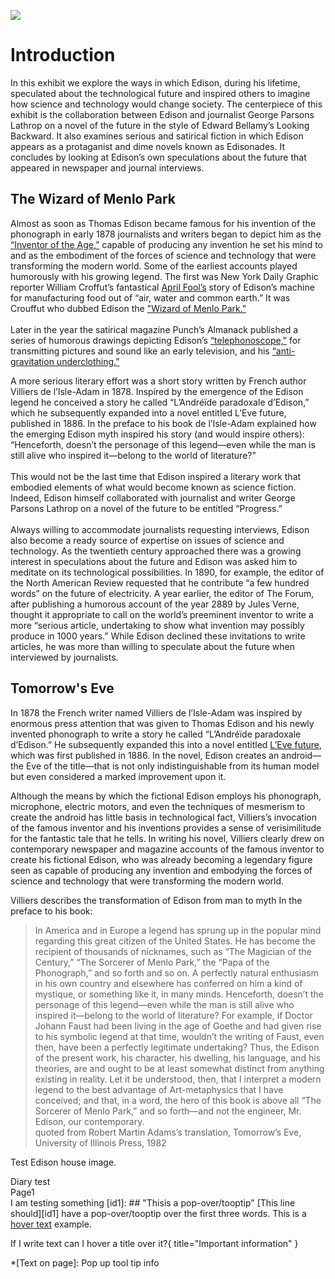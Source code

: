 <a href="https://juncture-digital.org"><img src="https://juncture-digital.org/images/ve-button.png"></a>

<param ve-config 
       title="Edison Sci-Fi Exhibit"
       author="The Edison Papers Project"
       banner="https://iiif.juncture-digital.org/banner/?url=https://upload.wikimedia.org/wikipedia/commons/4/47/Bartholomeus_Johannes_van_Hove%2C_Het_Mauritshuis_te_Den_Haag.jpg" 
       layout="vertical">

<!-- Entities discussed throughout the essay are typically defined before the essay text and
     are thus available in all text.  Entity identifiers (QIDs) can be found in either
     Wikipedia or Wikidata (https://www.wikidata.org)> -->

<param title="Thomas Alva Edison" eid="Q8743" aliases="Edison", "Thomas Edison">

# Introduction

In this exhibit we explore the ways in which Edison, during his lifetime, speculated about the technological future and inspired others to imagine how science and technology would change society.  The centerpiece of this exhibit is the collaboration between Edison and journalist George Parsons Lathrop on a novel of the future in the style of Edward Bellamy’s Looking Backward.  It also examines serious and satirical fiction  in which Edison appears as a protaganist and dime novels known as Edisonades.  It concludes by looking at Edison’s own speculations about the future that appeared in newspaper and journal interviews.

<param ve-graphic img="https://edison.rutgers.edu/images/sci-fi/scifi-lookingbackward02.jpeg">

## The Wizard of Menlo Park

Almost as soon as Thomas Edison became famous for his invention of the phonograph in early 1878 journalists and writers began to depict him as the [“Inventor of the Age,”](http://edisondigital.rutgers.edu/document/MBSB10561) capable of producing any invention he set his mind to and as the embodiment of the forces of science and technology that were transforming the modern world. Some of the earliest accounts played humorously with his growing legend. The first was New York Daily Graphic reporter William Croffut’s fantastical [April Fool’s](http://edisondigital.rutgers.edu/document/MBSB10470X) story of Edison’s machine for manufacturing food out of “air, water and common earth.”  It was Crouffut who dubbed Edison the ["Wizard of Menlo Park."](http://edisondigital.rutgers.edu/document/MBSB10500X)<br><br>Later in the year the satirical magazine Punch’s Almanack published a series of humorous drawings depicting Edison’s [“telephonoscope,”](https://digi.ub.uni-heidelberg.de/diglit/punch_almanack1879/0006/image) for transmitting pictures and sound like an early television, and his [“anti-gravitation underclothing.”](https://digi.ub.uni-heidelberg.de/diglit/punch_almanack1879/0002/image) 

<param ve-graphic img="https://edison.rutgers.edu/images/sci-fi/sci-fi-wizard01.jpeg">

A more serious literary effort was a short story written by French author Villiers de l’Isle-Adam in 1878.  Inspired by the emergence of the Edison legend he conceived a story he called “L’Andréïde paradoxale d’Edison,” which he subsequently expanded into a novel entitled L’Eve future, published in 1886. In the preface to his book de l’Isle-Adam explained how the emerging Edison myth inspired his story (and would inspire others): “Henceforth, doesn’t the personage of this legend—even while the man is still alive who inspired it—belong to the world of literature?”<br><br>This would not be the last time that Edison inspired a literary work that embodied elements of what would become known as science fiction.  Indeed, Edison himself collaborated with journalist and writer George Parsons Lathrop on a novel of the future to be entitled “Progress.” <br><br>Always willing to accommodate journalists requesting interviews, Edison also become a ready source of expertise on issues of science and technology. As the twentieth century approached there was a growing interest in speculations about the future and Edison was asked him to meditate on its technological possibilities. In 1890, for example, the editor of the North American Review requested that he contribute “a few hundred words” on the future of electricity. A year earlier, the editor of The Forum, after publishing a humorous account of the year 2889 by Jules Verne, thought it appropriate to call on the world’s preeminent inventor to write a more “serious article, undertaking to show what invention may possibly produce in 1000 years.” While Edison declined these invitations to write articles, he was more than willing to speculate about the future when interviewed by journalists. 

<param ve-graphic img="https://edison.rutgers.edu/images/sci-fi/sci-fi-wizard03.jpeg">

## Tomorrow's Eve

In 1878 the French writer named Villiers de l’Isle-Adam  was inspired by enormous press attention that was given to Thomas Edison and his newly invented phonograph to write a story he called “L’Andréïde paradoxale d’Edison.”  He subsequently expanded this into a novel entitled  [L’Eve future](https://archive.org/details/lvefuture00villuoft/page/n7/mode/2up), which was first published in 1886.  In the novel, Edison creates an android—the Eve of the title—that is not only indistinguishable from its human model but even considered a marked improvement upon it.

<param ve-graphic img="https://edison.rutgers.edu/images/sci-fi/sci-fi-tomorrow01.jpeg">

Although the means by which the fictional Edison employs his phonograph, microphone, electric motors, and even the techniques of mesmerism to create the android has little basis in technological fact, Villiers’s invocation of the famous inventor and his inventions provides a sense of verisimilitude for the fantastic tale that he tells.  In writing his novel, Villiers clearly drew on contemporary newspaper and magazine accounts of the famous inventor to create his fictional Edison, who was already becoming a legendary figure seen as capable of producing any invention and embodying the forces of science and technology that were transforming the modern world.   

<param ve-graphic img="https://edison.rutgers.edu/images/sci-fi/sci-fi-tomorrow02.jpeg">

Villiers describes the transformation of Edison from man to myth In the preface to his book:
> In America and in Europe a legend has sprung up in the popular mind regarding this great citizen of the United States.  He has become the recipient of thousands of nicknames, such as “The Magician of the Century,” “The Sorcerer of Menlo Park,” the “Papa of the Phonograph,” and so forth and so on.  A perfectly natural enthusiasm in his own country and elsewhere has conferred on him a kind of mystique, or something like it, in many minds. Henceforth, doesn’t the personage of this legend—even while the man is still alive who inspired it—belong to the world of literature?  For example, if Doctor Johann Faust had been living in the age of Goethe and had given rise to his symbolic legend at that time, wouldn’t the writing of Faust, even then, have been a perfectly legitimate undertaking? Thus, the Edison of the present work, his character, his dwelling, his language, and his theories, are and ought to be at least somewhat distinct from anything existing in reality. Let it be understood, then, that I interpret a modern legend to the best advantage of Art-metaphysics that I have conceived; and that, in a word, the hero of this book is above all “The Sorcerer of Menlo Park,” and so forth—and not the engineer, Mr. Edison, our contemporary. <br>quoted from Robert Martin Adams’s translation, Tomorrow’s Eve, University of Illinois Press, 1982

<param ve-graphic img="https://npgallery.nps.gov/EDIS/GetAsset/e860efd487064363908948af44adea73/original.jpg?">
Test Edison house image.

Diary test<br>
Page1<br>
I am testing something
[id1]: ## "Thisis a pop-over/tooptip"
[This line should][id1] have a pop-over/tooptip over the first three words. 
This is a [hover text](## "your hover text") example.

If I write text can I hover a title over it?{ title="Important information" }

*[Text on page]: Pop up tool tip info


<param ve-image manifest="https://edisondigital.rutgers.edu/iiif/MA001"
seq="2">


